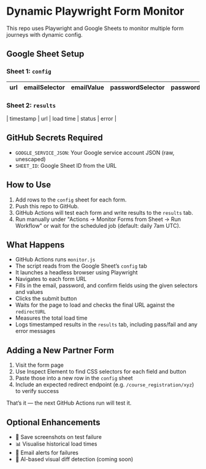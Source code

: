 # Dynamic Playwright Form Monitor

This repo uses Playwright and Google Sheets to monitor multiple form journeys with dynamic config.

## Google Sheet Setup

### Sheet 1: `config`
| url | emailSelector | emailValue | passwordSelector | passwordValue | confirmSelector | confirmValue | submitButtonSelector | redirectURL |
|-----|---------------|------------|------------------|----------------|------------------|----------------|----------------------|--------------|

### Sheet 2: `results`
| timestamp | url | load time | status | error |

## GitHub Secrets Required

- `GOOGLE_SERVICE_JSON`: Your Google service account JSON (raw, unescaped)
- `SHEET_ID`: Google Sheet ID from the URL

## How to Use

1. Add rows to the `config` sheet for each form.
2. Push this repo to GitHub.
3. GitHub Actions will test each form and write results to the `results` tab.
4. Run manually under "Actions → Monitor Forms from Sheet → Run Workflow" or wait for the scheduled job (default: daily 7am UTC).

## What Happens

- GitHub Actions runs `monitor.js`
- The script reads from the Google Sheet’s `config` tab
- It launches a headless browser using Playwright
- Navigates to each form URL
- Fills in the email, password, and confirm fields using the given selectors and values
- Clicks the submit button
- Waits for the page to load and checks the final URL against the `redirectURL`
- Measures the total load time
- Logs timestamped results in the `results` tab, including pass/fail and any error messages

## Adding a New Partner Form

1. Visit the form page
2. Use Inspect Element to find CSS selectors for each field and button
3. Paste those into a new row in the `config` sheet
4. Include an expected redirect endpoint (e.g. `/course_registration/xyz`) to verify success

That’s it — the next GitHub Actions run will test it.

## Optional Enhancements

- 📸 Save screenshots on test failure
- 📊 Visualise historical load times
- 📧 Email alerts for failures
- 🧠 AI-based visual diff detection (coming soon)
